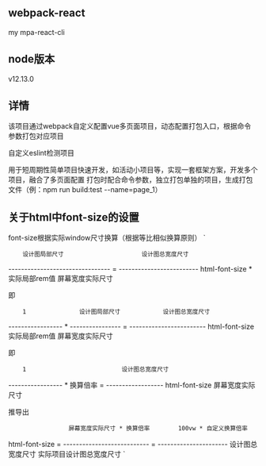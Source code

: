 ## webpack-react
my mpa-react-cli

## node版本
v12.13.0

## 详情
该项目通过webpack自定义配置vue多页面项目，动态配置打包入口，根据命令参数打包对应项目

自定义eslint检测项目

用于短周期性简单项目快速开发，如活动小项目等，实现一套框架方案，开发多个项目，融合了多页面配置
打包时配合命令参数，独立打包单独的项目，生成打包文件（例：npm run build:test --name=page_1）

## 关于html中font-size的设置
font-size根据实际window尺寸换算（根据等比相似换算原则）
`

        设计图局部尺寸                      设计图总宽度尺寸               
--------------------------------  =  -------------------------
  html-font-size * 实际局部rem值            屏幕宽度实际尺寸

即 

        1               设计图局部尺寸            设计图总宽度尺寸               
-----------------  *  ----------------  =  ------------------------
  html-font-size        实际局部rem值            屏幕宽度实际尺寸

即

        1                           设计图总宽度尺寸               
-----------------  *  换算倍率  =  ------------------
  html-font-size                   屏幕宽度实际尺寸

推导出

                     屏幕宽度实际尺寸 * 换算倍率        100vw * 自定义换算倍率    
html-font-size  =  ---------------------------  =  ----------------------
                          设计图总宽度尺寸             实际项目设计图总宽度尺寸
`
